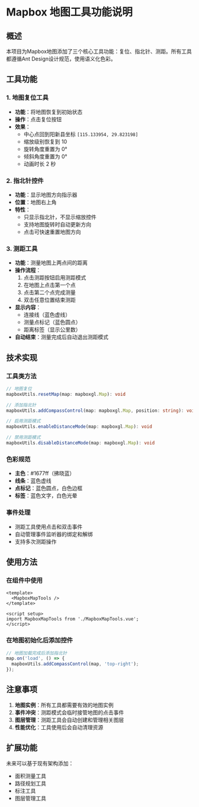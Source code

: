 # Mapbox 地图工具功能说明

## 概述
本项目为Mapbox地图添加了三个核心工具功能：复位、指北针、测距。所有工具都遵循Ant Design设计规范，使用语义化色彩。

## 工具功能

### 1. 地图复位工具
- **功能**：将地图恢复到初始状态
- **操作**：点击复位按钮
- **效果**：
  - 中心点回到阳新县坐标 `[115.133954, 29.823198]`
  - 缩放级别恢复到 10
  - 旋转角度重置为 0°
  - 倾斜角度重置为 0°
  - 动画时长 2 秒

### 2. 指北针控件
- **功能**：显示地图方向指示器
- **位置**：地图右上角
- **特性**：
  - 只显示指北针，不显示缩放控件
  - 支持地图旋转时自动更新方向
  - 点击可快速重置地图方向

### 3. 测距工具
- **功能**：测量地图上两点间的距离
- **操作流程**：
  1. 点击测距按钮启用测距模式
  2. 在地图上点击第一个点
  3. 点击第二个点完成测量
  4. 双击任意位置结束测距
- **显示内容**：
  - 连接线（蓝色虚线）
  - 测量点标记（蓝色圆点）
  - 距离标签（显示公里数）
- **自动结束**：测量完成后自动退出测距模式

## 技术实现

### 工具类方法
```typescript
// 地图复位
mapboxUtils.resetMap(map: mapboxgl.Map): void

// 添加指北针
mapboxUtils.addCompassControl(map: mapboxgl.Map, position: string): void

// 启用测距模式
mapboxUtils.enableDistanceMode(map: mapboxgl.Map): void

// 禁用测距模式
mapboxUtils.disableDistanceMode(map: mapboxgl.Map): void
```

### 色彩规范
- **主色**：#1677ff（拂晓蓝）
- **线条**：蓝色虚线
- **点标记**：蓝色圆点，白色边框
- **标签**：蓝色文字，白色光晕

### 事件处理
- 测距工具使用点击和双击事件
- 自动管理事件监听器的绑定和解绑
- 支持多次测距操作

## 使用方法

### 在组件中使用
```vue
<template>
  <MapboxMapTools />
</template>

<script setup>
import MapboxMapTools from './MapboxMapTools.vue';
</script>
```

### 在地图初始化后添加控件
```typescript
// 地图加载完成后添加指北针
map.on('load', () => {
  mapboxUtils.addCompassControl(map, 'top-right');
});
```

## 注意事项

1. **地图实例**：所有工具都需要有效的地图实例
2. **事件冲突**：测距模式会临时接管地图的点击事件
3. **图层管理**：测距工具会自动创建和管理相关图层
4. **性能优化**：工具使用后会自动清理资源

## 扩展功能

未来可以基于现有架构添加：
- 面积测量工具
- 路径规划工具
- 标注工具
- 图层管理工具
